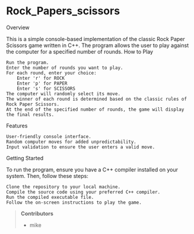 # Rock_Papers_scissors


Overview

This is a simple console-based implementation of the classic Rock Paper Scissors game written in C++. The program allows the user to play against the computer for a specified number of rounds.
How to Play
    
    Run the program.
    Enter the number of rounds you want to play.
    For each round, enter your choice:
        Enter 'r' for ROCK
        Enter 'p' for PAPER
        Enter 's' for SCISSORS
    The computer will randomly select its move.
    The winner of each round is determined based on the classic rules of Rock Paper Scissors.
    At the end of the specified number of rounds, the game will display the final results.

Features

    User-friendly console interface.
    Random computer moves for added unpredictability.
    Input validation to ensure the user enters a valid move.

Getting Started

To run the program, ensure you have a C++ compiler installed on your system. Then, follow these steps:
    
    Clone the repository to your local machine.
    Compile the source code using your preferred C++ compiler.
    Run the compiled executable file.
    Follow the on-screen instructions to play the game.

> **Contributors**
>
> - mike
